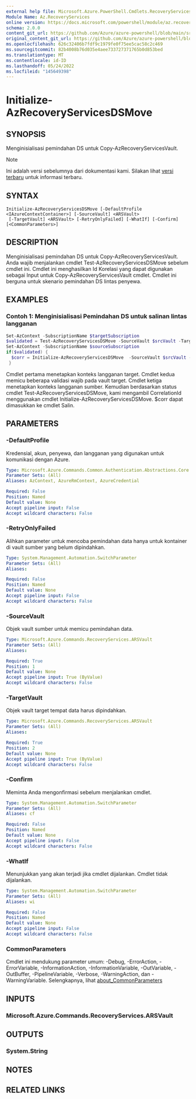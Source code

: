 ```yaml
---
external help file: Microsoft.Azure.PowerShell.Cmdlets.RecoveryServices.Backup.dll-Help.xml
Module Name: Az.RecoveryServices
online version: https://docs.microsoft.com/powershell/module/az.recoveryservices/initialize-azrecoveryservicesdsmove
schema: 2.0.0
content_git_url: https://github.com/Azure/azure-powershell/blob/main/src/RecoveryServices/RecoveryServices/help/Initialize-AzRecoveryServicesDSMove.md
original_content_git_url: https://github.com/Azure/azure-powershell/blob/main/src/RecoveryServices/RecoveryServices/help/Initialize-AzRecoveryServicesDSMove.md
ms.openlocfilehash: 626c32406b7fdf9c1979fe0f75ee5cac58c2c469
ms.sourcegitcommit: 82b4008b76d035e4aee733727371765b0d853bed
ms.translationtype: MT
ms.contentlocale: id-ID
ms.lasthandoff: 05/24/2022
ms.locfileid: "145649398"
---
```

# Initialize-AzRecoveryServicesDSMove

## SYNOPSIS
Menginisialisasi pemindahan DS untuk Copy-AzRecoveryServicesVault.

> [!NOTE]
>Ini adalah versi sebelumnya dari dokumentasi kami. Silakan lihat [versi terbaru](/powershell/module/az.recoveryservices/initialize-azrecoveryservicesdsmove) untuk informasi terbaru.

## SYNTAX

```
Initialize-AzRecoveryServicesDSMove [-DefaultProfile <IAzureContextContainer>] [-SourceVault] <ARSVault>
 [-TargetVault] <ARSVault> [-RetryOnlyFailed] [-WhatIf] [-Confirm] [<CommonParameters>]
```

## DESCRIPTION
Menginisialisasi pemindahan DS untuk Copy-AzRecoveryServicesVault. Anda wajib menjalankan cmdlet Test-AzRecoveryServicesDSMove sebelum cmdlet ini. Cmdlet ini menghasilkan Id Korelasi yang dapat digunakan sebagai Input untuk Copy-AzRecoveryServicesVault cmdlet. Cmdlet ini berguna untuk skenario pemindahan DS lintas penyewa. 

## EXAMPLES

### Contoh 1: Menginisialisasi Pemindahan DS untuk salinan lintas langganan
```powershell
Set-AzContext -SubscriptionName $targetSubscription
$validated = Test-AzRecoveryServicesDSMove -SourceVault $srcVault -TargetVault $trgVault -Force
Set-AzContext -SubscriptionName $sourceSubscription
if($validated) {
  $corr = Initialize-AzRecoveryServicesDSMove  -SourceVault $srcVault -TargetVault $trgVault
 }
```

Cmdlet pertama menetapkan konteks langganan target. Cmdlet kedua memicu beberapa validasi wajib pada vault target.
Cmdlet ketiga menetapkan konteks langganan sumber.
Kemudian berdasarkan status cmdlet Test-AzRecoveryServicesDSMove, kami mengambil CorrelationId menggunakan cmdlet Initialize-AzRecoveryServicesDSMove. $corr dapat dimasukkan ke cmdlet Salin.

## PARAMETERS

### -DefaultProfile
Kredensial, akun, penyewa, dan langganan yang digunakan untuk komunikasi dengan Azure.

```yaml
Type: Microsoft.Azure.Commands.Common.Authentication.Abstractions.Core.IAzureContextContainer
Parameter Sets: (All)
Aliases: AzContext, AzureRmContext, AzureCredential

Required: False
Position: Named
Default value: None
Accept pipeline input: False
Accept wildcard characters: False
```

### -RetryOnlyFailed
Alihkan parameter untuk mencoba pemindahan data hanya untuk kontainer di vault sumber yang belum dipindahkan.

```yaml
Type: System.Management.Automation.SwitchParameter
Parameter Sets: (All)
Aliases:

Required: False
Position: Named
Default value: None
Accept pipeline input: False
Accept wildcard characters: False
```

### -SourceVault
Objek vault sumber untuk memicu pemindahan data.

```yaml
Type: Microsoft.Azure.Commands.RecoveryServices.ARSVault
Parameter Sets: (All)
Aliases:

Required: True
Position: 1
Default value: None
Accept pipeline input: True (ByValue)
Accept wildcard characters: False
```

### -TargetVault
Objek vault target tempat data harus dipindahkan.

```yaml
Type: Microsoft.Azure.Commands.RecoveryServices.ARSVault
Parameter Sets: (All)
Aliases:

Required: True
Position: 2
Default value: None
Accept pipeline input: True (ByValue)
Accept wildcard characters: False
```

### -Confirm
Meminta Anda mengonfirmasi sebelum menjalankan cmdlet.

```yaml
Type: System.Management.Automation.SwitchParameter
Parameter Sets: (All)
Aliases: cf

Required: False
Position: Named
Default value: None
Accept pipeline input: False
Accept wildcard characters: False
```

### -WhatIf
Menunjukkan yang akan terjadi jika cmdlet dijalankan.
Cmdlet tidak dijalankan.

```yaml
Type: System.Management.Automation.SwitchParameter
Parameter Sets: (All)
Aliases: wi

Required: False
Position: Named
Default value: None
Accept pipeline input: False
Accept wildcard characters: False
```

### CommonParameters
Cmdlet ini mendukung parameter umum: -Debug, -ErrorAction, -ErrorVariable, -InformationAction, -InformationVariable, -OutVariable, -OutBuffer, -PipelineVariable, -Verbose, -WarningAction, dan -WarningVariable. Selengkapnya, lihat [about_CommonParameters](http://go.microsoft.com/fwlink/?LinkID=113216)

## INPUTS

### Microsoft.Azure.Commands.RecoveryServices.ARSVault

## OUTPUTS

### System.String

## NOTES

## RELATED LINKS
